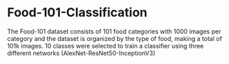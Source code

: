 # Food-101-Classification
The Food-101 dataset consists of 101 food categories with 1000 images per 
category  and  the  dataset  is  organized  by  the type of food, making a total of 101k images.
10 classes were selected to train a classifier using three different networks (AlexNet-ResNet50-InceptionV3)
